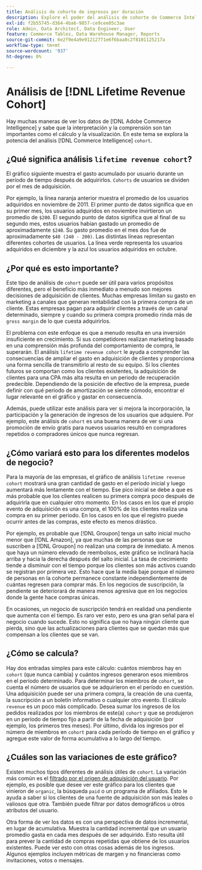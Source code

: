 ```yaml
---
title: Análisis de cohorte de ingresos por duración
description: Explore el poder del análisis de cohorte de Commerce Intelligence.
exl-id: f2b55745-d364-4ba6-9857-ce9cee05c3ae
role: Admin, Data Architect, Data Engineer, User
feature: Commerce Tables, Data Warehouse Manager, Reports
source-git-commit: 6e2f9e4a9e91212771e6f6baa8c2f8101125217a
workflow-type: tm+mt
source-wordcount: '937'
ht-degree: 0%

---
```


# Análisis de [!DNL Lifetime Revenue Cohort]

Hay muchas maneras de ver los datos de [!DNL Adobe Commerce Intelligence] y sabe que la interpretación y la comprensión son tan importantes como el cálculo y la visualización. En este tema se explora la potencia del análisis [!DNL Commerce Intelligence] `cohort`.

## ¿Qué significa análisis `lifetime revenue cohort`?

El gráfico siguiente muestra el gasto acumulado por usuario durante un período de tiempo después de adquirirlos. `Cohorts` de usuarios se dividen por el mes de adquisición.

Por ejemplo, la línea naranja anterior muestra el promedio de los usuarios adquiridos en noviembre de 2011. El primer punto de datos significa que en su primer mes, los usuarios adquiridos en noviembre invirtieron un promedio de `$200`. El segundo punto de datos significa que al final de su segundo mes, estos usuarios habían gastado un promedio de aproximadamente `$240`. Su gasto promedio en el mes dos fue de aproximadamente `$40 (240 - 200)`. Las distintas líneas representan diferentes cohortes de usuarios. La línea verde representa los usuarios adquiridos en diciembre y la azul los usuarios adquiridos en octubre.

## ¿Por qué es esto importante?

Este tipo de análisis de `cohort` puede ser útil para varios propósitos diferentes, pero el beneficio más inmediato a menudo son mejores decisiones de adquisición de clientes. Muchas empresas limitan su gasto en marketing a canales que generan rentabilidad con la primera compra de un cliente. Estas empresas pagan para adquirir clientes a través de un canal determinado, siempre y cuando su primera compra promedio rinda más de `gross margin` de lo que cuesta adquirirlos.

El problema con este enfoque es que a menudo resulta en una inversión insuficiente en crecimiento. Si sus competidores realizan marketing basado en una comprensión más profunda del comportamiento de compra, le superarán. El análisis `lifetime revenue cohort` le ayuda a comprender las consecuencias de ampliar el gasto en adquisición de clientes y proporciona una forma sencilla de transmitirlo al resto de su equipo. Si los clientes futuros se comportan como los clientes existentes, la adquisición de clientes para una CPA más alta resulta en un periodo de recuperación predecible. Dependiendo de la posición de efectivo de la empresa, puede definir con qué periodo de amortización se siente cómodo, encontrar el lugar relevante en el gráfico y gastar en consecuencia.

Además, puede utilizar este análisis para ver si mejora la incorporación, la participación y la generación de ingresos de los usuarios que adquiere. Por ejemplo, este análisis de `cohort` es una buena manera de ver si una promoción de envío gratis para nuevos usuarios resultó en compradores repetidos o compradores únicos que nunca regresan.

## ¿Cómo variará esto para los diferentes modelos de negocio?

Para la mayoría de las empresas, el gráfico de análisis `lifetime revenue cohort` mostrará una gran cantidad de gasto en el período inicial y luego aumentará más lentamente con el tiempo. Ese pico inicial se debe a que es más probable que los clientes realicen su primera compra poco después de adquirirla que en cualquier otro momento. En los casos en los que el propio evento de adquisición es una compra, el 100% de los clientes realiza una compra en su primer periodo. En los casos en los que el registro puede ocurrir antes de las compras, este efecto es menos drástico.

Por ejemplo, es probable que [!DNL Groupon] tenga un salto inicial mucho menor que [!DNL Amazon], ya que muchas de las personas que se suscriben a [!DNL Groupon] no realizan una compra de inmediato. A menos que haya un número elevado de reembolsos, este gráfico se inclinará hacia arriba y hacia la derecha después del salto inicial. La tasa de crecimiento tiende a disminuir con el tiempo porque los clientes son más activos cuando se registran por primera vez. Esto hace que la media baje porque el número de personas en la cohorte permanece constante independientemente de cuántas regresen para comprar más. En los negocios de suscripción, la pendiente se deteriorará de manera menos agresiva que en los negocios donde la gente hace compras únicas.

En ocasiones, un negocio de suscripción tendrá en realidad una pendiente que aumenta con el tiempo. Es raro ver esto, pero es una gran señal para el negocio cuando sucede. Esto no significa que no haya ningún cliente que pierda, sino que las actualizaciones para clientes que se quedan más que compensan a los clientes que se van.

## ¿Cómo se calcula?

Hay dos entradas simples para este cálculo: cuántos miembros hay en `cohort` (que nunca cambia) y cuántos ingresos generaron esos miembros en el período determinado. Para determinar los miembros de `cohort`, se cuenta el número de usuarios que se adquirieron en el período en cuestión. Una adquisición puede ser una primera compra, la creación de una cuenta, la suscripción a un boletín informativo o cualquier otro evento. El cálculo `revenue` es un poco más complicado. Desea sumar los ingresos de los pedidos realizados por los miembros de este(a) `cohort` y que se produjeron en un período de tiempo fijo a partir de la fecha de adquisición (por ejemplo, los primeros tres meses). Por último, divida los ingresos por el número de miembros en `cohort` para cada período de tiempo en el gráfico y agregue este valor de forma acumulativa a lo largo del tiempo.

## ¿Cuáles son las variaciones de este gráfico?

Existen muchos tipos diferentes de análisis útiles de `cohort`. La variación más común es el [filtrado por el origen de adquisición del usuario](../analysis/most-value-source-channel.md). Por ejemplo, es posible que desee ver este gráfico para los clientes que vinieron de `organic`, la búsqueda `paid` o un programa de afiliados. Esto le ayuda a saber si los clientes de una fuente de adquisición son más leales o valiosos que otra. También puede filtrar por datos demográficos u otros atributos del usuario.

Otra forma de ver los datos es con una perspectiva de datos incremental, en lugar de acumulativa. Muestra la cantidad incremental que un usuario promedio gasta en cada mes después de ser adquirido. Esto resulta útil para prever la cantidad de compras repetidas que obtiene de los usuarios existentes. Puede ver esto con otras cosas además de los ingresos. Algunos ejemplos incluyen métricas de margen y no financieras como invitaciones, votos o mensajes.
